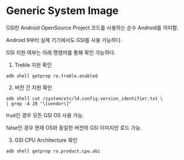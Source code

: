 # Generic System Image

GSI란 Android OpenSource Project 코드를 사용하는 순수 Android를 의미함.

Android 9부터 실제 기기에서도 GSI를 사용 가능하다.

GSI 지원 여부는 아래 명령어를 통해 확인 가능하다.

1. Treble 지원 확인

```shell
adb shell getprop ro.treble.enabled
```

2. 버전 간 지원 확인

```shell
adb shell cat /system/etc/ld.config.version_identifier.txt \
| grep -A 20 "\[vendor\]"
```

true인 경우 모든 GSI OS 사용 가능.

false인 경우 현재 OS와 동일한 버전의 GSI 이미지만 로드 가능.

3. GSI CPU Architecture 확인

```shell
adb shell getprop ro.product.cpu.abi
```